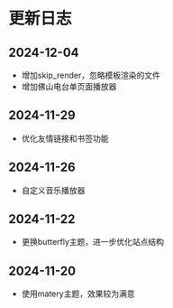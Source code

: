 # 更新日志
## 2024-12-04
- 增加skip_render，忽略模板渲染的文件
- 增加佛山电台单页面播放器
## 2024-11-29
- 优化友情链接和书签功能
## 2024-11-26
- 自定义音乐播放器

## 2024-11-22
- 更换butterfly主题，进一步优化站点结构

## 2024-11-20
- 使用matery主题，效果较为满意
